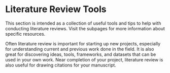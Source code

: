 # Literature Review Tools

This section is intended as a collection of useful tools and tips to help with conducting literature reviews. Visit the subpages for more information about specific resources.

Often literature review is important for starting up new projects, especially for understanding current and previous work done in the field. It is also great for discovering ideas, tools, frameworks, and datasets that can be used in your own work. Near completion of your project, literature review is also useful for drawing citations for your manuscript.
